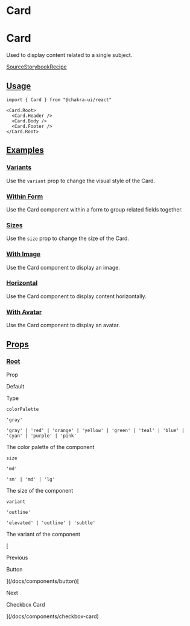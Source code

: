 # Card

Card
====

Used to display content related to a single subject.

[Source](https://github.com/chakra-ui/chakra-ui/tree/main/packages/react/src/components/card)[Storybook](https://storybook.chakra-ui.com/?path=/story/components-card--basic)[Recipe](https://github.com/chakra-ui/chakra-ui/tree/main/packages/react/src/theme/recipes/card.ts)

[Usage](#usage)
---------------

```
import { Card } from "@chakra-ui/react"
```

```
<Card.Root>
  <Card.Header />
  <Card.Body />
  <Card.Footer />
</Card.Root>
```

[Examples](#examples)
---------------------

### [Variants](#variants)

Use the `variant` prop to change the visual style of the Card.

### [Within Form](#within-form)

Use the Card component within a form to group related fields together.

### [Sizes](#sizes)

Use the `size` prop to change the size of the Card.

### [With Image](#with-image)

Use the Card component to display an image.

### [Horizontal](#horizontal)

Use the Card component to display content horizontally.

### [With Avatar](#with-avatar)

Use the Card component to display an avatar.

[Props](#props)
---------------

### [Root](#root)

Prop

Default

Type

`colorPalette`

`'gray'`

`'gray' | 'red' | 'orange' | 'yellow' | 'green' | 'teal' | 'blue' | 'cyan' | 'purple' | 'pink'`

The color palette of the component

`size`

`'md'`

`'sm' | 'md' | 'lg'`

The size of the component

`variant`

`'outline'`

`'elevated' | 'outline' | 'subtle'`

The variant of the component

[

Previous

Button



](/docs/components/button)[

Next

Checkbox Card



](/docs/components/checkbox-card)